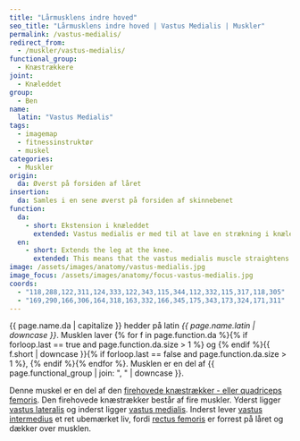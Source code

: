 ```yaml
---
title: "Lårmusklens indre hoved"
seo_title: "Lårmusklens indre hoved | Vastus Medialis | Muskler"
permalink: /vastus-medialis/
redirect_from:
  - /muskler/vastus-medialis/
functional_group:
  - Knæstrækkere
joint:
  - Knæleddet
group:
  - Ben
name:
  latin: "Vastus Medialis"
tags:
  - imagemap
  - fitnessinstruktør
  - muskel
categories:
  - Muskler
origin:
  da: Øverst på forsiden af låret
insertion:
  da: Samles i en sene øverst på forsiden af skinnebenet
function:
  da:
    - short: Ekstension i knæleddet
      extended: Vastus medialis er med til at lave en strækning i knæleddet.
  en:
    - short: Extends the leg at the knee.
      extended: This means that the vastus medialis muscle straightens the leg at the knee joint such that there is an increase in the angle between the lower leg and the upper leg.
image: /assets/images/anatomy/vastus-medialis.jpg
image_focus: /assets/images/anatomy/focus-vastus-medialis.jpg
coords:
  - "118,288,122,311,124,333,122,343,115,344,112,332,115,317,118,305"
  - "169,290,166,306,164,318,163,332,166,345,175,343,173,324,171,311"
---
```


{{ page.name.da | capitalize }} hedder på latin *{{ page.name.latin | downcase }}*. Musklen laver {% for f in page.function.da %}{% if forloop.last == true and page.function.da.size > 1 %} og {% endif %}{{ f.short | downcase  }}{% if forloop.last == false and page.function.da.size > 1 %}, {% endif %}{% endfor %}. Musklen er en del af {{ page.functional_group | join: ", " | downcase }}.

Denne muskel er en del af den [firehovede knæstrækker - eller quadriceps femoris](/quadriceps-femoris/). Den firehovede knæstrækker består af fire muskler. Yderst ligger [vastus lateralis](/vastus-lateralis/) og inderst ligger [vastus medialis](/vastus-medialis/). Inderst lever [vastus intermedius](/vastus-intermedius/) et ret ubemærket liv, fordi [rectus femoris](/rectus-femoris/) er forrest på låret og dækker over musklen.
